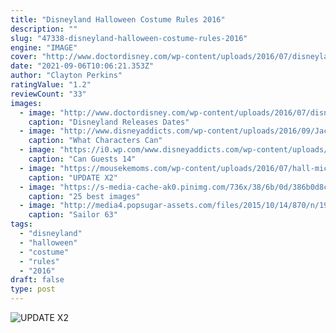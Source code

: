 ```yaml
---
title: "Disneyland Halloween Costume Rules 2016"
description: ""
slug: "47338-disneyland-halloween-costume-rules-2016"
engine: "IMAGE"
cover: "http://www.doctordisney.com/wp-content/uploads/2016/07/disneyland-mickeys-halloween-party.jpg"
date: "2021-09-06T10:06:21.353Z"
author: "Clayton Perkins"
ratingValue: "1.2"
reviewCount: "33"
images:
  - image: "http://www.doctordisney.com/wp-content/uploads/2016/07/disneyland-mickeys-halloween-party.jpg"
    caption: "Disneyland Releases Dates"
  - image: "http://www.disneyaddicts.com/wp-content/uploads/2016/09/Jack-Skellington.jpg"
    caption: "What Characters Can"
  - image: "https://i0.wp.com/www.disneyaddicts.com/wp-content/uploads/2015/12/12387871_10153407749628983_289692325_n-408x500.jpg?resize=408%2C500"
    caption: "Can Guests 14"
  - image: "https://mousekemoms.com/wp-content/uploads/2016/07/hall-mick-and-min.jpg"
    caption: "UPDATE X2"
  - image: "https://s-media-cache-ak0.pinimg.com/736x/38/6b/0d/386b0d8cdb7915b67870b0a1a9394799--newsies-outfit-disneybound-outfits.jpg"
    caption: "25 best images"
  - image: "http://media4.popsugar-assets.com/files/2015/10/14/870/n/1922398/87c73003_SailorYxxh74.fbshare/i/Sailor.jpg"
    caption: "Sailor 63"
tags:
  - "disneyland"
  - "halloween"
  - "costume"
  - "rules"
  - "2016"
draft: false
type: post
---
```



![UPDATE X2](https://mousekemoms.com/wp-content/uploads/2016/07/hall-mick-and-min.jpg "UPDATE X2")


<!--inArticleAds-->

<!--galleryOne-->


<!--inArticleAds-->

<!--galleryTwo-->


<!--galleryThree-->

